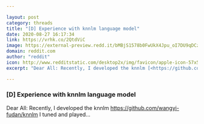 ```yaml
---

layout: post
category: threads
title: "[D] Experience with knnlm language model"
date: 2020-08-27 16:17:34
link: https://vrhk.co/2QtdViC
image: https://external-preview.redd.it/bMBjS1578b0FwUkX4Jpu_oI7DU9qDCzG4sks2RXGetU.jpg?width=400&height=209.42408377&auto=webp&crop=400:209.42408377,smart&s=e11293937bdd2d85c3300129127b568ce9c63cd3
domain: reddit.com
author: "reddit"
icon: http://www.redditstatic.com/desktop2x/img/favicon/apple-icon-57x57.png
excerpt: "Dear All: Recently, I developed the knnlm [<https://github.com/wangyi-fudan/knnlm>](<https://github.com/wangyi-fudan/knnlm>) I tuned and played..."

---
```


### [D] Experience with knnlm language model

Dear All: Recently, I developed the knnlm [<https://github.com/wangyi-fudan/knnlm>](<https://github.com/wangyi-fudan/knnlm>) I tuned and played...